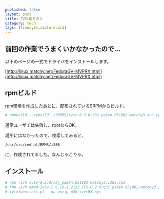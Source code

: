 ```yaml
---
published: false
layout: post
title: TV作業その２
category: tech
tags: [linux,tv,capturecard]
---
```


## 前回の作業でうまくいかなかったので…

以下のページの一式でドライバをインストールします。

[http://linux.matchy.net/FedoraGV-MVPRX.html](http://linux.matchy.net/FedoraGV-MVPRX.html)

## rpmビルド

rpm環境を作成したあとに、配布されているSRPMからビルド。

```bash
# rpmbuild --rebuild ./SRPMS/ivtv-0.2.0rc3j_paken.051002-matchy3.src.rpm
```

通常ユーザでは失敗し、rootならOK。

場所にはなかったので、検索してみると、

```
/usr/src/redhat/RPMS/i386
```

に、作成されてました。なんじゃこりゃ。

## インストール

```bash
# rpm -ivh ivtv-0.2.0rc3j_paken.051002-matchy3.i386.rpm
# rpm -ivh kmod-ivtv-2.6.16-1.2133_FC5-0.2.0rc3j_paken.051002-matchy3.i386.rpm
# ivtvfwextract.pl --no-unzip p2driverRX.sys
```

